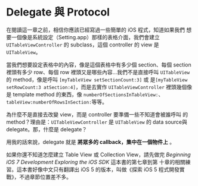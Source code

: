 Delegate 與 Protocol
====================

在閱讀這一章之前，相信你應該已經寫過一些簡單的 iOS 程式，知道如果我們
想要一個像是系統設定（Setting.app）那樣的表格介面，我們會建立
`UITableViewController` 的 subclass，這個 controller 的 view 是
`UITableView`。

當我們想要設定表格中的內容，像是這個表格中有多少個 section、每個
section裡頭有多少 row、每個 row 裡頭又是哪些內容…我們不是直接呼叫
`UITableView`的 method，像是呼叫 `[myTableView setSectionCount:3]` 或
是`[myTableView setRowCount:3 atSection:4]`，而是去實作
`UITableViewController` 裡頭幾個像是 template method 的東西，像
`numberOfSectionsInTableView:`、`tableView:numberOfRowsInSection:`等等。

為什麼不是直接去改變 view，而是 controller 要準備一些不知道會被誰呼叫
的method？理由是：`UITableViewController` 是 `UITableView` 的 data
source與 delegate。那，什麼是 delegate？

用我的話來說，delegate 就是 **將眾多的 callback，集中在一個物件上** 。

如果你還不知道怎麼建立 Table View 或 Collection View，請先做完
*Beginning iOS 7 Development Exploring the iOS SDK* 這本書的第七章到第
十章的相關練習。這本書好像中文只有翻譯出 iOS 5 的版本，叫做《探索 iOS
5 程式開發實戰》，不過章節位置差不多。
